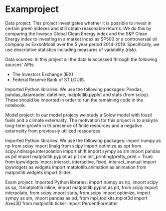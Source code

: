 # Examproject

Data project:
This project investigates whether it is possible to invest in certain green indexes and still obtain reasonable returns. We do this by comparing the Invesco Global Clean Energy index and the S&P Clean Energy index to investing in a market index as SP500 or a controversial oil company as ExxonMobil over the 5 year period 2014-2019. Specifically, we use descriptive statistics including measures of variability (risk).

Data sources:
In this project all the data is accessed through the following sources' APIs:
- The Investors Exchange (IEX)
- Federal Reserve Bank of ST.LOUIS.

Imported Python libraries:
We use the following packages: Pandas, pandas_datareader, datetime, matplotlib.pyplot and stats (from scipy). These should be imported in order to run the remaining code in the notebook.

Model project: 
In our model projecy we study a Solow model with fossil fuels and a climate externality. The motivation for this project is to analyze long-term growth in th presence of finite resources and a negative externality from previously utilized ressources.

Imported Python libraries:
We use the following packages: import numpy as np from scipy import linalg from scipy import optimize as opt from scipy.ndimage.interpolation import shift import sympy as sm import pandas as pd import matplotlib.pyplot as plt sm.init_printing(pretty_print = True) from ipywidgets import interact, interactive, fixed, interact_manual import ipywidgets as widgets import matplotlib.animation as animation from matplotlib.widgets import Slider.


Exam project:
Imported Python libraries:
import numpy as np, import scipy as sp, %matplotlib inline, import matplotlib.pyplot as plt, from scipy import interpolate, 
from scipy import stats, from scipy import optimize, import sympy as sm, import pandas as pd, from mpl_toolkits.mplot3d import Axes3D 
from matplotlib.ticker import PercentFormatter
